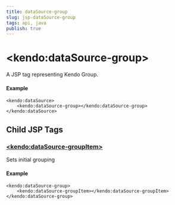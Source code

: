 ```yaml
---
title: dataSource-group
slug: jsp-dataSource-group
tags: api, java
publish: true
---
```


# \<kendo:dataSource-group\>
A JSP tag representing Kendo Group.

#### Example
    <kendo:dataSource>
        <kendo:dataSource-group></kendo:dataSource-group>
    </kendo:dataSource>


## Child JSP Tags

### [\<kendo:dataSource-groupItem\>](/api/wrappers/jsp/datasource/groupitem)

Sets initial grouping

#### Example

    <kendo:dataSource-group>
        <kendo:dataSource-groupItem></kendo:dataSource-groupItem>
    </kendo:dataSource-group>
 
